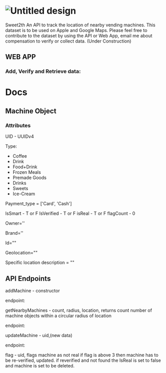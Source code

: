 
# ![Untitled design](https://user-images.githubusercontent.com/27149047/174463403-2696e8d8-7c5b-4bb8-ab26-a7b84a664eaf.png)
Sweet2th
An API to track the location of nearby vending machines. This dataset is to be used on Apple and Google Maps. Please feel free to contribute to the dataset by using the API or Web App, email me about compensation to verify or collect data. (Under Construction)


## WEB APP


### Add, Verify and Retrieve data: 

# Docs

## Machine Object

### Attributes

UID - UUIDv4

Type:
- Coffee
- Drink
- Food+Drink
- Frozen Meals
- Premade Goods
- Drinks
- Sweets
- Ice-Cream

Payment_type = ['Card', 'Cash']

IsSmart - T or F
IsVerified - T or F
isReal - T or F
flagCount - 0

Owner=''

Brand=''

Id=""

Geolocation=""

Specific location description = ""

## API Endpoints

addMachine - constructor

endpoint:

getNearbyMachines - count, radius, location, returns count number of machine objects within a circular radius of location

endpoint:

updateMachine - uid,(new data)

endpoint:

flag - uid, flags machine as not real if flag is above 3 then machine has to be re-verified, updated. if reverified and not found the IsReal is set to false and machine is set to be deleted. 


